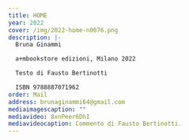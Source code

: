 ```yaml
---
title: HOME
year: 2022
cover: /img/2022-home-n0076.png
description: |-
  Bruna Ginammi

  a+mbookstore edizioni, Milano 2022

  Testo di Fausto Bertinotti

  ISBN 9788887071962
order: Mail
address: brunaginammi64@gmail.com
mediaimagescaption: ""
mediavideo: 8xnPeer6DhI
mediavideocaption: Commento di Fausto Bertinotti.
---
```

